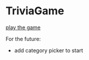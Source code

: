 # TriviaGame

[play the game](https://plustim.github.io/TriviaGame/)

For the future:
* add category picker to start
